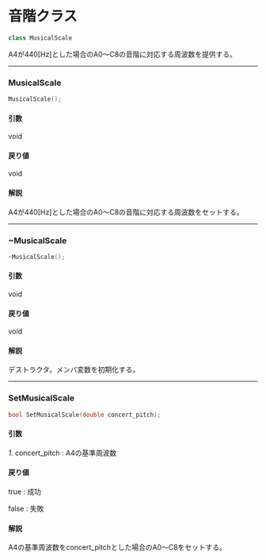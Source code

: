 # 音階クラス

~~~c++
class MusicalScale
~~~

A4が440[Hz]とした場合のA0～C8の音階に対応する周波数を提供する。

---

### MusicalScale

~~~c++
MusicalScale();
~~~

#### 引数

void

#### 戻り値

void

#### 解説

A4が440[Hz]とした場合のA0～C8の音階に対応する周波数をセットする。

---

### ~MusicalScale

~~~c++
~MusicalScale();
~~~

#### 引数

void

#### 戻り値

void

#### 解説

デストラクタ。メンバ変数を初期化する。

---

### SetMusicalScale

~~~c++
bool SetMusicalScale(double concert_pitch);
~~~

#### 引数

*1.* concert_pitch : A4の基準周波数

#### 戻り値

true : 成功

false : 失敗

#### 解説

A4の基準周波数をconcert_pitchとした場合のA0～C8をセットする。



